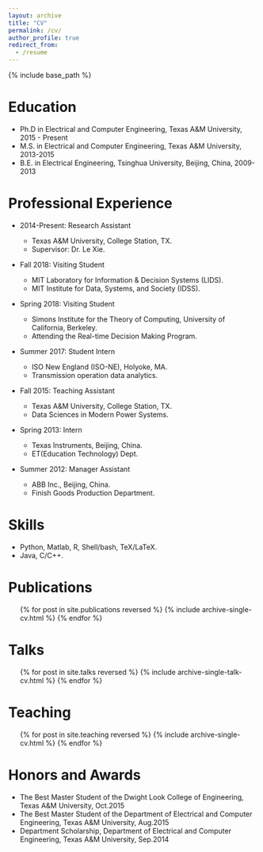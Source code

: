 ```yaml
---
layout: archive
title: "CV"
permalink: /cv/
author_profile: true
redirect_from:
  - /resume
---
```


{% include base_path %}

Education
======
* Ph.D in Electrical and Computer Engineering, Texas A&M University, 2015 - Present
* M.S. in Electrical and Computer Engineering, Texas A&M University, 2013-2015
* B.E. in Electrical Engineering, Tsinghua University, Beijing, China, 2009-2013

Professional Experience
======
* 2014-Present: Research Assistant
  * Texas A&M University, College Station, TX.
  * Supervisor: Dr. Le Xie.

* Fall 2018: Visiting Student
  * MIT Laboratory for Information & Decision Systems (LIDS).
  * MIT Institute for Data, Systems, and Society (IDSS).

* Spring 2018: Visiting Student
  * Simons Institute for the Theory of Computing, University of California, Berkeley.
  * Attending the Real-time Decision Making Program.

* Summer 2017: Student Intern
  * ISO New England (ISO-NE), Holyoke, MA.
  * Transmission operation data analytics.

* Fall 2015: Teaching Assistant
  * Texas A&M University, College Station, TX.
  * Data Sciences in Modern Power Systems.

* Spring 2013: Intern
  * Texas Instruments, Beijing, China.
  * ET(Education Technology) Dept.

* Summer 2012: Manager Assistant
  * ABB Inc., Beijing, China.
  * Finish Goods Production Department.
  

Skills
======
* Python, Matlab, R, Shell/bash, TeX/LaTeX.
* Java, C/C++.

Publications
======
  <ul>{% for post in site.publications reversed %}
    {% include archive-single-cv.html %}
  {% endfor %}</ul>
  
Talks
======
  <ul>{% for post in site.talks reversed %}
    {% include archive-single-talk-cv.html %}
  {% endfor %}</ul>
  
Teaching
======
  <ul>{% for post in site.teaching reversed %}
    {% include archive-single-cv.html %}
  {% endfor %}</ul>
  
Honors and Awards
=====
* The Best Master Student of the Dwight Look College of Engineering, Texas A&M University, Oct.2015
* The Best Master Student of the Department of Electrical and Computer Engineering, Texas A&M University, Aug.2015
* Department Scholarship, Department of Electrical and Computer Engineering, Texas A&M University, Sep.2014